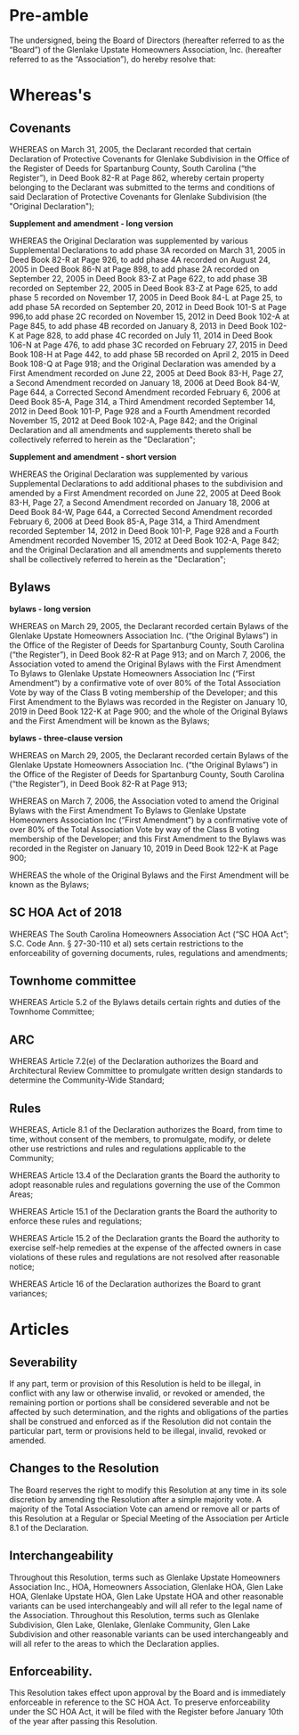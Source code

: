 # Pre-amble
The undersigned, being the Board of Directors (hereafter referred to as the “Board”) of the Glenlake Upstate Homeowners Association, Inc. (hereafter referred to as the “Association”), do hereby resolve that:

# Whereas's

## Covenants

WHEREAS on March 31, 2005, the Declarant recorded that certain Declaration of Protective Covenants for Glenlake Subdivision in the Office of the Register of Deeds for Spartanburg County, South Carolina (“the Register”), in Deed Book 82-R at Page 862, whereby certain property belonging to the Declarant was submitted to the terms and conditions of said Declaration of Protective Covenants for Glenlake Subdivision (the "Original Declaration");

**Supplement and amendment - long version**

WHEREAS the Original Declaration was supplemented by various Supplemental Declarations to add phase 3A recorded on March 31, 2005 in Deed Book 82-R at Page 926, to add phase 4A recorded on August  24, 2005 in Deed Book 86-N at Page 898, to add phase 2A recorded on September 22, 2005 in Deed Book 83-Z at Page 622, to add phase 3B recorded on September 22, 2005 in Deed Book 83-Z at Page 625, to add phase 5 recorded on November 17, 2005 in Deed Book 84-L at Page 25, to add phase 5A recorded on September 20, 2012 in Deed Book 101-S at Page 996,to add phase 2C recorded on November 15, 2012 in Deed Book 102-A at Page 845, to add phase 4B recorded on January 8, 2013 in Deed Book 102-K at Page 828, to add phase 4C recorded on July 11, 2014 in Deed Book 106-N at Page 476, to add phase 3C recorded on February 27, 2015 in Deed Book 108-H at Page 442, to add phase 5B recorded on April 2, 2015 in Deed Book 108-Q at Page 918; and the Original Declaration was amended by a First Amendment recorded on June 22, 2005 at Deed Book 83-H, Page 27, a Second Amendment recorded on January 18, 2006 at Deed Book 84-W, Page 644, a Corrected Second Amendment recorded February 6, 2006 at Deed Book 85-A, Page 314, a Third Amendment recorded September 14, 2012 in Deed Book 101-P, Page 928 and a Fourth Amendment recorded November 15, 2012 at Deed Book 102-A, Page 842; and the Original Declaration and all amendments and supplements thereto shall be collectively referred to herein as the "Declaration";

**Supplement and amendment - short version**

WHEREAS the Original Declaration was supplemented by various Supplemental Declarations to add additional phases to the subdivision and amended by a First Amendment recorded on June 22, 2005 at Deed Book 83-H, Page 27, a Second Amendment recorded on January 18, 2006 at Deed Book 84-W, Page 644, a Corrected Second Amendment recorded February 6, 2006 at Deed Book 85-A, Page 314, a Third Amendment recorded September 14, 2012 in Deed Book 101-P, Page 928 and a Fourth Amendment recorded November 15, 2012 at Deed Book 102-A, Page 842; and the Original Declaration and all amendments and supplements thereto shall be collectively referred to herein as the "Declaration";

## Bylaws

**bylaws - long version**

WHEREAS on March 29, 2005, the Declarant recorded certain Bylaws of the Glenlake Upstate Homeowners Association Inc. (“the Original Bylaws”) in the Office of the Register of Deeds for Spartanburg County, South Carolina (“the Register”), in Deed Book 82-R at Page 913; and on March 7, 2006, the Association voted to amend the Original Bylaws with the First Amendment To Bylaws to Glenlake Upstate Homeowners Association Inc (“First Amendment”) by a confirmative vote of over 80% of the Total Association Vote by way of the Class B voting membership of the Developer; and this First Amendment to the Bylaws was recorded in the Register on January 10, 2019 in Deed Book 122-K at Page 900; and the whole of the Original Bylaws and the First Amendment will be known as the Bylaws;

**bylaws - three-clause version**

WHEREAS on March 29, 2005, the Declarant recorded certain Bylaws of the Glenlake Upstate Homeowners Association Inc. (“the Original Bylaws”) in the Office of the Register of Deeds for Spartanburg County, South Carolina (“the Register”), in Deed Book 82-R at Page 913;

WHEREAS on March 7, 2006, the Association voted to amend the Original Bylaws with the First Amendment To Bylaws to Glenlake Upstate Homeowners Association Inc (“First Amendment”) by a confirmative vote of over 80% of the Total Association Vote by way of the Class B voting membership of the Developer; and this First Amendment to the Bylaws was recorded in the Register on January 10, 2019 in Deed Book 122-K at Page 900;

WHEREAS the whole of the Original Bylaws and the First Amendment will be known as the Bylaws;

## SC HOA Act of 2018

WHEREAS The South Carolina Homeowners Association Act (“SC HOA Act”; S.C. Code Ann. § 27-30-110 et al) sets certain restrictions to the enforceability of governing documents, rules, regulations and amendments;

## Townhome committee

WHEREAS Article 5.2 of the Bylaws details certain rights and duties of the Townhome Committee;

## ARC

WHEREAS Article 7.2(e) of the Declaration authorizes the Board and Architectural Review Committee to promulgate written design standards to determine the Community-Wide Standard; 

## Rules

WHEREAS, Article 8.1 of the Declaration authorizes the Board, from time to time, without consent of the members, to promulgate, modify, or delete other use restrictions and rules and regulations applicable to the Community;

WHEREAS Article 13.4 of the Declaration grants the Board the authority to adopt reasonable rules and regulations governing the use of the Common Areas;

WHEREAS Article 15.1 of the Declaration grants the Board the authority to enforce these rules and regulations;

WHEREAS Article 15.2 of the Declaration grants the Board the authority to exercise self-help remedies at the expense of the affected owners in case violations of these rules and regulations are not resolved after reasonable notice;

WHEREAS Article 16 of the Declaration authorizes the Board to grant variances;

# Articles

## Severability

If any part, term or provision of this Resolution is held to be illegal, in conflict with any law or otherwise invalid, or revoked or amended, the remaining portion or portions shall be considered severable and not be affected by such determination, and the rights and obligations of the parties shall be construed and enforced as if the Resolution did not contain the particular part, term or provisions held to be illegal, invalid, revoked or amended.

## Changes to the Resolution

The Board reserves the right to modify this Resolution at any time in its sole discretion by amending the Resolution after a simple majority vote. A majority of the Total Association Vote can amend or remove all or parts of this Resolution at a Regular or Special Meeting of the Association per Article 8.1 of the Declaration.

## Interchangeability

Throughout this Resolution, terms such as Glenlake Upstate Homeowners Association Inc., HOA, Homeowners Association, Glenlake HOA, Glen Lake HOA, Glenlake Upstate HOA, Glen Lake Upstate HOA and other reasonable variants can be used interchangeably and will all refer to the legal name of the Association. Throughout this Resolution, terms such as Glenlake Subdivision, Glen Lake, Glenlake, Glenlake Community, Glen Lake Subdivision and other reasonable variants can be used interchangeably and will all refer to the areas to which the Declaration applies.

## Enforceability.

This Resolution takes effect upon approval by the Board and is immediately enforceable in reference to the SC HOA Act. To preserve enforceability under the SC HOA Act, it will be filed with the Register before January 10th of the year after passing this Resolution. 
